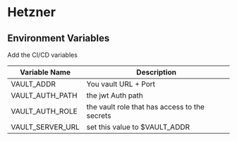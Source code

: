 # Hetzner

## Environment Variables 
Add the CI/CD variables 

| Variable Name | Description |
| ------ | ------ |
| VAULT_ADDR | You vault URL + Port | 
| VAULT_AUTH_PATH | the jwt Auth path |
| VAULT_AUTH_ROLE | the vault role that has access to the secrets |
| VAULT_SERVER_URL | set this value to $VAULT_ADDR |